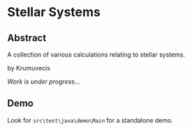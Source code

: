 # Stellar Systems

## Abstract 

A collection of various calculations relating to stellar systems.

by Krumuvecis

_Work is under progress..._

## Demo

Look for `src\test\java\demo\Main` for a standalone demo.

